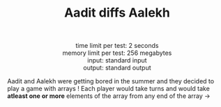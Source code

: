 <h1 align="center">Aadit diffs Aalekh</h1><br>
<p align="center">
time limit per test: 2 seconds <br>
memory limit per test: 256 megabytes <br>
input: standard input <br>
output: standard output
</p>


Aadit and Aalekh were getting bored in the summer and they decided to play a game with arrays !
Each player would take turns and would take **atleast one or more** elements of the array from any end of the array -> 

